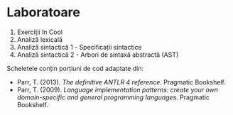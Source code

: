 # Laboratoare

1. Exerciții în Cool
1. Analiză lexicală
1. Analiză sintactică 1 - Specificații sintactice
1. Analiză sintactică 2 - Arbori de sintaxă abstractă (AST)

Scheletele conțin porțiuni de cod adaptate din:

- Parr, T. (2013). *The definitive ANTLR 4 reference*. Pragmatic Bookshelf.
- Parr, T. (2009). *Language implementation patterns:
create your own domain-specific and general
programming languages*. Pragmatic Bookshelf.
